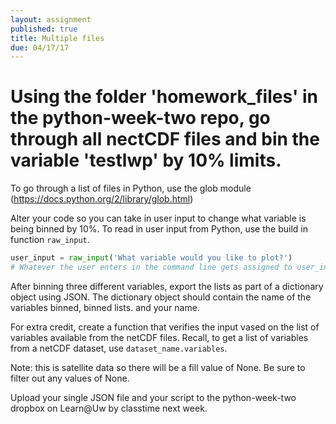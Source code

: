 ```yaml
---
layout: assignment
published: true
title: Multiple files
due: 04/17/17
---
```


# Using the folder 'homework_files' in the python-week-two repo, go through all nectCDF files and bin the variable 'testlwp' by 10% limits.  

To go through a list of files in Python, use the glob module (https://docs.python.org/2/library/glob.html)

Alter your code so you can take in user input to change what variable is being binned by 10%. To read in user input from Python, use the build in function ``raw_input``.

~~~ python
user_input = raw_input('What variable would you like to plot?')
# Whatever the user enters in the command line gets assigned to user_input
~~~

After binning three different variables, export the lists as part of a dictionary object using JSON.  The dictionary object should contain the name of the variables binned, binned lists. and your name.

For extra credit, create a function that verifies the input vased on the list of variables available from the netCDF files.  Recall, to get a list of variables from a netCDF dataset, use  ``dataset_name.variables``.

Note: this is satellite data so there will be a fill value of None.  Be sure to filter out any values of None.

Upload your single JSON file and your script to the python-week-two dropbox on Learn@Uw by classtime next week.

